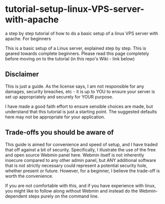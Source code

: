 # tutorial-setup-linux-VPS-server-with-apache
a step by step tutorial of how to do a basic setup of a linux VPS server with apache. For beginners

This is a basic setup of a Linux server, explained step by step. This is geared towards complete beginners. Please read this page completely before moving on to the tutorial (in this repo's Wiki - link below)

## Disclaimer
This is just a guide. As the license says, I am not responsible for any damages, security breaches, etc - it is up to YOU to ensure your server is set up appropriately and securely for YOUR purpose. 

I have made a good faith effort to ensure sensible choices are made, but understand that this tutorial is just a starting point. The suggested defaults here may not be appropriate for your application.

## Trade-offs you should be aware of
This guide is aimed for convenience and speed of setup, and I have traded that off against a bit of security. Specifically, I illustrate the use of the free and open source Webmin panel here. Webmin itself is not inherently insecure compared to any other admin panel, but ANY additional software that is not strictly necessary could represent a potential security hole, whether present or future. However, for a beginner, I believe the trade-off is worth the convenience. 

If you are not comfortable with this, and if you have experience with linux, you might like to follow along without Webmin and instead do the Webmin-dependent steps purely on the command line.
